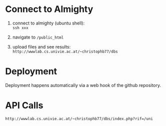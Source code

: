 # Connect to Almighty

1) connect to almighty (ubuntu shell):\
`ssh xxx`

2) navigate to `/public_html`

3) upload files and see results:\
`http://wwwlab.cs.univie.ac.at/~christophb77/dbs`

# Deployment
Deployment happens automatically via a web hook of the github repository.


# API Calls
`http://wwwlab.cs.univie.ac.at/~christophb77/dbs/index.php?rif=/uni`